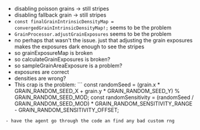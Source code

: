 - disabling poisson grains -> still stripes
- disabling fallback grain -> still stripes
- `const finalGrainIntrinsicDensityMap = convergedGrainIntrinsicDensityMap!;` seems to be the problem
- `GrainProcessor.adjustGrainExposures` seems to be the problem
- no perhaps that wasn't the issue. just that adjusting the grain exposures makes the exposures dark enough to see the stripes
- so grainExposureMap is broken
- so calculateGrainExposures is broken?
- so sampleGrainAreaExposure is a problem?
- exposures are correct
- densities are wrong?
- This crap is the problem: ```    const randomSeed =
      (grain.x * GRAIN_RANDOM_SEED_X + grain.y * GRAIN_RANDOM_SEED_Y) %
      GRAIN_RANDOM_SEED_MOD;
    const randomSensitivity =
      (randomSeed / GRAIN_RANDOM_SEED_MOD) * GRAIN_RANDOM_SENSITIVITY_RANGE -
      GRAIN_RANDOM_SENSITIVITY_OFFSET;
```
- have the agent go through the code an find any bad custom rng
